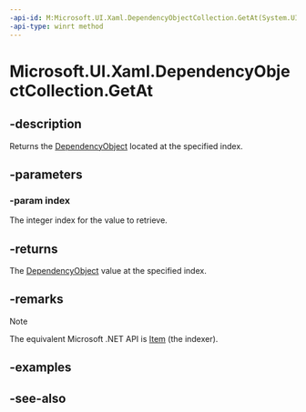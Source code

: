 ```yaml
---
-api-id: M:Microsoft.UI.Xaml.DependencyObjectCollection.GetAt(System.UInt32)
-api-type: winrt method
---
```


<!-- Method syntax
public Microsoft.UI.Xaml.DependencyObject GetAt(System.UInt32 index)
-->

# Microsoft.UI.Xaml.DependencyObjectCollection.GetAt

## -description

Returns the [DependencyObject](dependencyobject.md) located at the specified index.

## -parameters

### -param index

The integer index for the value to retrieve.

## -returns

The [DependencyObject](dependencyobject.md) value at the specified index.

## -remarks

> [!NOTE]
> The equivalent Microsoft .NET API is [Item](dependencyobjectcollection_item.md) (the indexer).

## -examples

## -see-also
